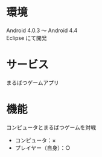 # 環境
Android 4.0.3 〜 Android 4.4  
Eclipse にて開発

# サービス
まるばつゲームアプリ

# 機能
コンピュータとまるばつゲームを対戦  
* コンピュータ：×  
* プレイヤー（自身）：○  
